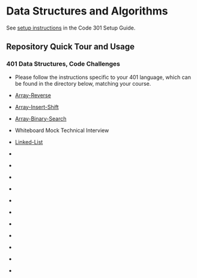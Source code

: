 # Data Structures and Algorithms

See [setup instructions](https://codefellows.github.io/setup-guide/code-301/3-code-challenges) in the Code 301 Setup Guide.

## Repository Quick Tour and Usage

### 401 Data Structures, Code Challenges

- Please follow the instructions specific to your 401 language, which can be found in the directory below, matching your course.

- [Array-Reverse](.javascript/array-reverse/README.md)
- [Array-Insert-Shift](.javascript/array-insert-shift/README.md)
- [Array-Binary-Search](.javascript/array-binary-search/README.md)
- Whiteboard Mock Technical Interview
- [Linked-List](.javascript/linked-list/README.md)
- []()
- []()
- []()
- []()
- []()
- []()
- []()
- []()
- []()
- []()
- []()
